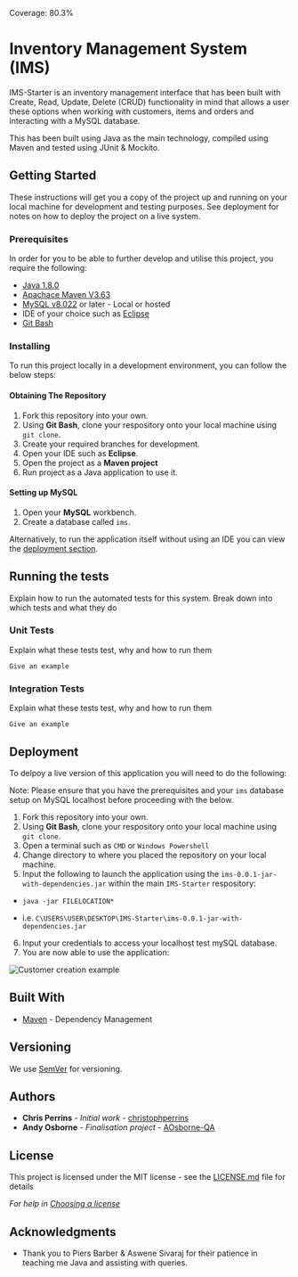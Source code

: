 Coverage: 80.3%
# Inventory Management System (IMS)

IMS-Starter is an inventory management interface that has been built with Create, Read, Update, Delete (CRUD) functionality in mind that allows a user these options when working with customers, items and orders and interacting with a MySQL database.

This has been built using Java as the main technology, compiled using Maven and tested using JUnit & Mockito.

## Getting Started

These instructions will get you a copy of the project up and running on your local machine for development and testing purposes. See deployment for notes on how to deploy the project on a live system.

### Prerequisites

In order for you to be able to further develop and utilise this project, you require the following:

- [Java 1.8.0](https://www.oracle.com/java/technologies/javase/javase-jdk8-downloads.html)
- [Apachace Maven V3.63](https://maven.apache.org/download.cgi)
- [MySQL v8.022](https://www.mysql.com/downloads/) or later - Local or hosted
- IDE of your choice such as [Eclipse](https://www.eclipse.org/downloads/)
- [Git Bash](https://git-scm.com/downloads)

### Installing

To run this project locally in a development environment, you can follow the below steps:

#### Obtaining The Repository

1. Fork this repository into your own.
2. Using **Git Bash**, clone your respository onto your local machine using ``git clone``.
3. Create your required branches for development.
4. Open your IDE such as **Eclipse**.
5. Open the project as a **Maven project**
6. Run project as a Java application to use it.

#### Setting up MySQL

1. Open your **MySQL** workbench.
2. Create a database called ``ims``.

Alternatively, to run the application itself without using an IDE you can view the [deployment section](#deployment).

## Running the tests

Explain how to run the automated tests for this system. Break down into which tests and what they do

### Unit Tests 

Explain what these tests test, why and how to run them

```
Give an example
```

### Integration Tests 
Explain what these tests test, why and how to run them

```
Give an example
```

## Deployment

To delpoy a live version of this application you will need to do the following:

Note: Please ensure that you have the prerequisites and your ``ims`` database setup on MySQL localhost before proceeding with the below.

1. Fork this repository into your own.
2. Using **Git Bash**, clone your respository onto your local machine using ``git clone``.
3. Open a terminal such as ``CMD`` or ``Windows Powershell``
4. Change directory to where you placed the repository on your local machine.
5. Input the following to launch the application using the ``ims-0.0.1-jar-with-dependencies.jar`` within the main ``IMS-Starter`` respository:
  - ```java -jar FILELOCATION*```
  * i.e. ``C\USERS\USER\DESKTOP\IMS-Starter\ims-0.0.1-jar-with-dependencies.jar``
6. Input your credentials to access your localhost test mySQL database.
7. You are now able to use the application:

![Customer creation example](https://res.cloudinary.com/andy-osborne/image/upload/v1605790811/IMS/Hnet.com-image_ghoamw.gif)

## Built With

* [Maven](https://maven.apache.org/) - Dependency Management

## Versioning

We use [SemVer](http://semver.org/) for versioning.

## Authors

* **Chris Perrins** - *Initial work* - [christophperrins](https://github.com/christophperrins)
* **Andy Osborne** - *Finalisation project* - [AOsborne-QA](https://github.com/AOsborne-QA/)
## License

This project is licensed under the MIT license - see the [LICENSE.md](LICENSE.md) file for details 

*For help in [Choosing a license](https://choosealicense.com/)*

## Acknowledgments

* Thank you to Piers Barber & Aswene Sivaraj for their patience in teaching me Java and assisting with queries.
